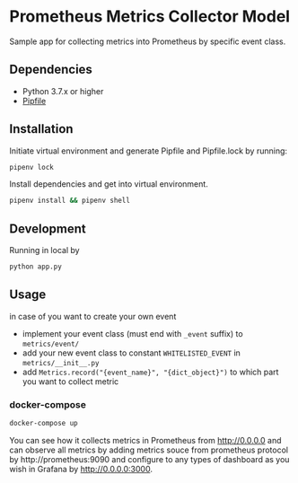 # Prometheus Metrics Collector Model

Sample app for collecting metrics into Prometheus by specific event class.

## Dependencies

- Python 3.7.x or higher
- [Pipfile](https://github.com/pypa/pipfile)

## Installation

Initiate virtual environment and generate Pipfile and Pipfile.lock by running:

```sh
pipenv lock
```

Install dependencies and get into virtual environment.

```sh
pipenv install && pipenv shell
```

## Development

Running in local by

```sh
python app.py
```

## Usage

in case of you want to create your own event
- implement your event class (must end with `_event` suffix) to `metrics/event/`
- add your new event class to constant `WHITELISTED_EVENT` in `metrics/__init__.py`
- add `Metrics.record("{event_name}", "{dict_object}")` to which part you want 
  to collect metric

### docker-compose

```sh
docker-compose up
```

You can see how it collects metrics in Prometheus from http://0.0.0.0 and can
observe all metrics by adding metrics souce from prometheus protocol by
http://prometheus:9090 and configure to any types of dashboard as you wish in
Grafana by http://0.0.0.0:3000.
